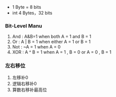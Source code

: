 + 1 Byte = 8 bits
+ int 4 Bytes，32 bits

### Bit-Level Manu
1. And : A&B=1 when both A = 1 and B = 1
2. Or : A | B = 1 when either A = 1 or B = 1
3. Not : ~A = 1 when A = 0
4. XOR : A ^ B = 1 when A = 1 , B = 0 or A = 0 , B  = 1


### 左右移位
1. 左移补0
2. 逻辑右移补0
3. 算数右移补最高位
